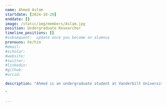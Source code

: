 ```yaml
---
name: Ahmed Aslam
startdate: [2024-10-20]
enddate: []
image: /static/img/members/Aslam.jpg
position: Undergraduate Researcher
timeline_positions: []
#subsequent:  update once you become an alumnus
pronouns: he/him
#email: 
#scholar:
#website: 
#twitter: 
#linkedin: 
#github: 
#orcid: 

description: "Ahmed is an undergraduate student at Vanderbilt University studying Biochemistry. 

"

---
```

